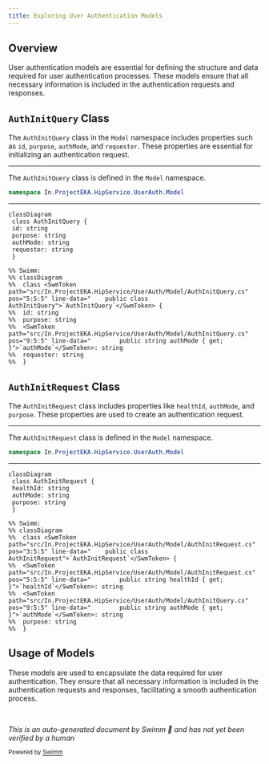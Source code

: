 ```yaml
---
title: Exploring User Authentication Models
---
```

## Overview

User authentication models are essential for defining the structure and data required for user authentication processes. These models ensure that all necessary information is included in the authentication requests and responses.

## <SwmToken path="src/In.ProjectEKA.HipService/UserAuth/Model/AuthInitQuery.cs" pos="5:5:5" line-data="    public class AuthInitQuery">`AuthInitQuery`</SwmToken> Class

The <SwmToken path="src/In.ProjectEKA.HipService/UserAuth/Model/AuthInitQuery.cs" pos="5:5:5" line-data="    public class AuthInitQuery">`AuthInitQuery`</SwmToken> class in the <SwmToken path="src/In.ProjectEKA.HipService/UserAuth/Model/AuthInitQuery.cs" pos="3:10:10" line-data="namespace In.ProjectEKA.HipService.UserAuth.Model">`Model`</SwmToken> namespace includes properties such as <SwmToken path="src/In.ProjectEKA.HipService/UserAuth/Model/AuthInitQuery.cs" pos="7:5:5" line-data="        public string id { get; }">`id`</SwmToken>, <SwmToken path="src/In.ProjectEKA.HipService/UserAuth/Model/AuthInitQuery.cs" pos="8:5:5" line-data="        public string purpose { get; } = KYC_AND_LINK;">`purpose`</SwmToken>, <SwmToken path="src/In.ProjectEKA.HipService/UserAuth/Model/AuthInitQuery.cs" pos="9:5:5" line-data="        public string authMode { get; }">`authMode`</SwmToken>, and <SwmToken path="src/In.ProjectEKA.HipService/UserAuth/Model/AuthInitQuery.cs" pos="10:5:5" line-data="        public Requester requester { get; }">`requester`</SwmToken>. These properties are essential for initializing an authentication request.

<SwmSnippet path="/src/In.ProjectEKA.HipService/UserAuth/Model/AuthInitQuery.cs" line="3">

---

The <SwmToken path="src/In.ProjectEKA.HipService/UserAuth/Model/AuthInitQuery.cs" pos="5:5:5" line-data="    public class AuthInitQuery">`AuthInitQuery`</SwmToken> class is defined in the <SwmToken path="src/In.ProjectEKA.HipService/UserAuth/Model/AuthInitQuery.cs" pos="3:10:10" line-data="namespace In.ProjectEKA.HipService.UserAuth.Model">`Model`</SwmToken> namespace.

```c#
namespace In.ProjectEKA.HipService.UserAuth.Model
```

---

</SwmSnippet>

```mermaid
classDiagram
 class AuthInitQuery {
 id: string
 purpose: string
 authMode: string
 requester: string
 }

%% Swimm:
%% classDiagram
%%  class <SwmToken path="src/In.ProjectEKA.HipService/UserAuth/Model/AuthInitQuery.cs" pos="5:5:5" line-data="    public class AuthInitQuery">`AuthInitQuery`</SwmToken> {
%%  id: string
%%  purpose: string
%%  <SwmToken path="src/In.ProjectEKA.HipService/UserAuth/Model/AuthInitQuery.cs" pos="9:5:5" line-data="        public string authMode { get; }">`authMode`</SwmToken>: string
%%  requester: string
%%  }
```

## <SwmToken path="src/In.ProjectEKA.HipService/UserAuth/Model/AuthInitRequest.cs" pos="3:5:5" line-data="    public class AuthInitRequest">`AuthInitRequest`</SwmToken> Class

The <SwmToken path="src/In.ProjectEKA.HipService/UserAuth/Model/AuthInitRequest.cs" pos="3:5:5" line-data="    public class AuthInitRequest">`AuthInitRequest`</SwmToken> class includes properties like <SwmToken path="src/In.ProjectEKA.HipService/UserAuth/Model/AuthInitRequest.cs" pos="5:5:5" line-data="        public string healthId { get; }">`healthId`</SwmToken>, <SwmToken path="src/In.ProjectEKA.HipService/UserAuth/Model/AuthInitQuery.cs" pos="9:5:5" line-data="        public string authMode { get; }">`authMode`</SwmToken>, and <SwmToken path="src/In.ProjectEKA.HipService/UserAuth/Model/AuthInitQuery.cs" pos="8:5:5" line-data="        public string purpose { get; } = KYC_AND_LINK;">`purpose`</SwmToken>. These properties are used to create an authentication request.

<SwmSnippet path="/src/In.ProjectEKA.HipService/UserAuth/Model/AuthInitRequest.cs" line="1">

---

The <SwmToken path="src/In.ProjectEKA.HipService/UserAuth/Model/AuthInitRequest.cs" pos="3:5:5" line-data="    public class AuthInitRequest">`AuthInitRequest`</SwmToken> class is defined in the <SwmToken path="src/In.ProjectEKA.HipService/UserAuth/Model/AuthInitRequest.cs" pos="1:10:10" line-data="namespace In.ProjectEKA.HipService.UserAuth.Model">`Model`</SwmToken> namespace.

```c#
namespace In.ProjectEKA.HipService.UserAuth.Model
```

---

</SwmSnippet>

```mermaid
classDiagram
 class AuthInitRequest {
 healthId: string
 authMode: string
 purpose: string
 }

%% Swimm:
%% classDiagram
%%  class <SwmToken path="src/In.ProjectEKA.HipService/UserAuth/Model/AuthInitRequest.cs" pos="3:5:5" line-data="    public class AuthInitRequest">`AuthInitRequest`</SwmToken> {
%%  <SwmToken path="src/In.ProjectEKA.HipService/UserAuth/Model/AuthInitRequest.cs" pos="5:5:5" line-data="        public string healthId { get; }">`healthId`</SwmToken>: string
%%  <SwmToken path="src/In.ProjectEKA.HipService/UserAuth/Model/AuthInitQuery.cs" pos="9:5:5" line-data="        public string authMode { get; }">`authMode`</SwmToken>: string
%%  purpose: string
%%  }
```

## Usage of Models

These models are used to encapsulate the data required for user authentication. They ensure that all necessary information is included in the authentication requests and responses, facilitating a smooth authentication process.

&nbsp;

*This is an auto-generated document by Swimm 🌊 and has not yet been verified by a human*

<SwmMeta version="3.0.0" repo-id="Z2l0aHViJTNBJTNBaGlwLXNlcnZpY2UlM0ElM0FTd2ltbS1EZW1v" repo-name="hip-service"><sup>Powered by [Swimm](/)</sup></SwmMeta>
